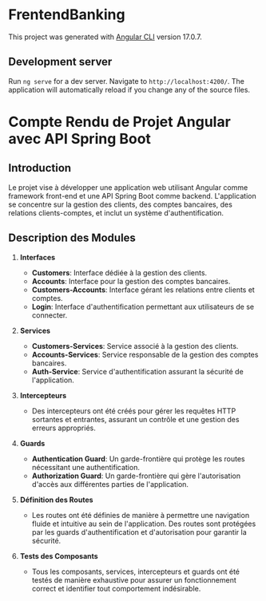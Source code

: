 # FrentendBanking

This project was generated with [Angular CLI](https://github.com/angular/angular-cli) version 17.0.7.

## Development server

Run `ng serve` for a dev server. Navigate to `http://localhost:4200/`. The application will automatically reload if you change any of the source files.

# Compte Rendu de Projet Angular avec API Spring Boot

## Introduction

Le projet vise à développer une application web utilisant Angular comme framework front-end et une API Spring Boot comme backend. L'application se concentre sur la gestion des clients, des comptes bancaires, des relations clients-comptes, et inclut un système d'authentification.

## Description des Modules

1. **Interfaces**
   - **Customers**: Interface dédiée à la gestion des clients.
   - **Accounts**: Interface pour la gestion des comptes bancaires.
   - **Customers-Accounts**: Interface gérant les relations entre clients et comptes.
   - **Login**: Interface d'authentification permettant aux utilisateurs de se connecter.

2. **Services**
   - **Customers-Services**: Service associé à la gestion des clients.
   - **Accounts-Services**: Service responsable de la gestion des comptes bancaires.
   - **Auth-Service**: Service d'authentification assurant la sécurité de l'application.

3. **Intercepteurs**
   - Des intercepteurs ont été créés pour gérer les requêtes HTTP sortantes et entrantes, assurant un contrôle et une gestion des erreurs appropriés.

4. **Guards**
   - **Authentication Guard**: Un garde-frontière qui protège les routes nécessitant une authentification.
   - **Authorization Guard**: Un garde-frontière qui gère l'autorisation d'accès aux différentes parties de l'application.

5. **Définition des Routes**
   - Les routes ont été définies de manière à permettre une navigation fluide et intuitive au sein de l'application. Des routes sont protégées par les guards d'authentification et d'autorisation pour garantir la sécurité.

6. **Tests des Composants**
   - Tous les composants, services, intercepteurs et guards ont été testés de manière exhaustive pour assurer un fonctionnement correct et identifier tout comportement indésirable.


